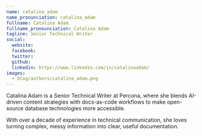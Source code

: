 ```yaml
---
name: catalina_adam
name_pronunciation: catalina_adam
fullname: Catalina Adam
fullname_pronounciation: Catalina Adam
tagline: Senior Technical Writer
social:
  website: 
  facebook:
  twitter: 
  github: 
  linkedin: https://www.linkedin.com/in/catalinaadam/
images: 
  - blog/authors/catalina_adam.png
---
```


Catalina Adam is a Senior Technical Writer at Percona, where she blends AI-driven content strategies with docs-as-code workflows to make open-source database technologies more accessible. 

With over a decade of experience in technical communication, she loves turning complex, messy information into clear, useful documentation.